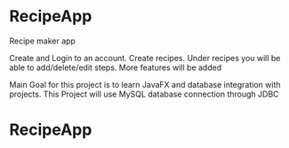 # RecipeApp

Recipe maker app

Create and Login to an account.
Create recipes.
Under recipes you will be able to add/delete/edit steps.
More features will be added

Main Goal for this project is to learn JavaFX and database integration with projects. This Project will use MySQL database connection through JDBC
# RecipeApp
